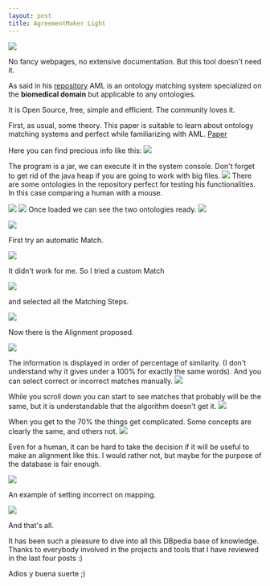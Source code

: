 ```yaml
---
layout: post
title: AgreementMaker Light
---
```


![](http://i.imgur.com/vOmYORr.png)

No fancy webpages, no extensive documentation. But this tool doesn't need it.



As said in his [repository](https://github.com/AgreementMakerLight/AML-Jar)
AML is an ontology matching system specialized on the **biomedical domain** but applicable to any ontologies.

It is Open Source, free, simple and efficient. The community loves it.

First, as usual, some theory. This paper is suitable to learn about ontology matching systems and perfect while familiarizing with AML.
[Paper](https://www.google.es/url?sa=t&rct=j&q=&esrc=s&source=web&cd=2&cad=rja&uact=8&ved=0ahUKEwjGnLDLqITTAhUrB8AKHes7DCAQFggiMAE&url=http%3A%2F%2Fdisi.unitn.it%2F~p2p%2FRelatedWork%2FMatching%2FFeriae_AgreementMakerLight13.pdf&usg=AFQjCNGKpevw9cUiCA6CWDE4DnOJG1CZ1Q&sig2=XAbPW9z6FlsOeTp6asLEAw&bvm=bv.151325232,d.ZGg)

Here you can find precious info like this:
![](http://i.imgur.com/3pjNsa8.png)

The program is a jar, we can execute it in the system console. Don't forget to get rid of the java heap if you are going to work with big files.
![](http://i.imgur.com/jSSgeee.png)
There are some ontologies in the repository perfect for testing his functionalities.
In this case comparing a human with a mouse.

![](http://i.imgur.com/niO3tik.png)
![](http://i.imgur.com/yi3M3vo.png)
Once loaded we can see the two ontologies ready.
![](http://i.imgur.com/RlHGz1u.png)

![](http://i.imgur.com/bHWb0Sf.png)

First try an automatic Match.

![](http://i.imgur.com/JRlj3ho.png)

It didn't work for me. So I tried a custom Match

![](http://i.imgur.com/a4B4YdH.png)

and selected all the Matching Steps.

![](http://i.imgur.com/CEsmBQ1.png)

Now there is the Alignment proposed.

![](http://i.imgur.com/95ajzSS.png)

The information is displayed in order of percentage of similarity. (I don't understand why it gives under a 100% for exactly the same words).
And you can select correct or incorrect matches manually.
![](http://i.imgur.com/1fjovZH.png)

While you scroll down you can start to see matches that probably will be the same, but it is understandable that the algorithm doesn't get it.
![](http://i.imgur.com/13jnIrU.png)

When you get to the 70% the things get complicated. Some concepts are clearly the same, and others not.
![](http://i.imgur.com/sNddvUw.png)

Even for a human, it can be hard to take the decision if it will be useful to make an alignment like this. I would rather not, but maybe for the purpose of the database is fair enough.

![](http://i.imgur.com/tyQCa2S.png)

An example of setting incorrect on mapping.

![](http://i.imgur.com/lgZCUpA.png)

And that's all.

It has been such a pleasure to dive into all this DBpedia base of knowledge.
Thanks to everybody involved in the projects and tools that I have reviewed in the last four posts :)

Adios y buena suerte ;)
